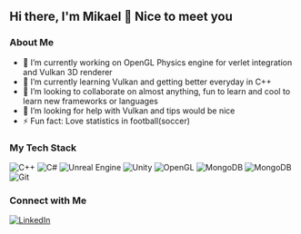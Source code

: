 ## Hi there, I'm Mikael 👋 Nice to meet you

### About Me

- 🔭 I’m currently working on OpenGL Physics engine for verlet integration and Vulkan 3D renderer
- 🌱 I’m currently learning Vulkan and getting better everyday in C++
- 👯 I’m looking to collaborate on almost anything, fun to learn and cool to learn new frameworks or languages
- 🤔 I’m looking for help with Vulkan and tips would be nice
- ⚡ Fun fact: Love statistics in football(soccer)

### My Tech Stack

![C++](https://img.shields.io/badge/C++-00599C.svg?style=for-the-badge&logo=C++&logoColor=white)
![C#](https://img.shields.io/badge/c%23-%23239120.svg?style=for-the-badge&logo=csharp&logoColor=white)
![Unreal Engine](https://img.shields.io/badge/unrealengine-%23313131.svg?style=for-the-badge&logo=unrealengine&logoColor=white)
![Unity](https://img.shields.io/badge/unity-%23000000.svg?style=for-the-badge&logo=unity&logoColor=white)
![OpenGL](https://img.shields.io/badge/OpenGL-%23FFFFFF.svg?style=for-the-badge&logo=opengl)
![MongoDB](https://img.shields.io/badge/Vulkan-AC162C.svg?style=for-the-badge&logo=Vulkan&logoColor=white)
![MongoDB](https://img.shields.io/badge/MongoDB-47A248.svg?style=for-the-badge&logo=MongoDB&logoColor=white)
![Git](https://img.shields.io/badge/Git-F05032.svg?style=for-the-badge&logo=Git&logoColor=white)

### Connect with Me

[![LinkedIn](https://img.shields.io/badge/LinkedIn-0077B5?style=flat&logo=linkedin&logoColor=white)](https://www.linkedin.com/in/mikael-markussen/)
